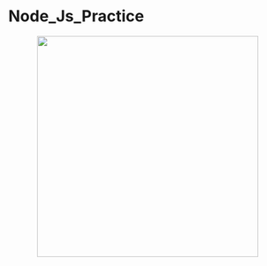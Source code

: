# Node_Js_Practice

<div align="center">
    <img src="C:\Users\sujaany\Pictures\Screenshots\1.jpg" width="400px"</img> 
</div>
